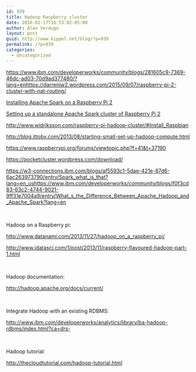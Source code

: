 ```yaml
---
id: 939
title: Hadoop Raspberry cluster
date: 2016-02-17T16:53:02-05:00
author: Alan Verdugo
layout: post
guid: http://www.kippel.net/blog/?p=939
permalink: /?p=939
categories:
  - Uncategorized
---
```

<a href="https://www.ibm.com/developerworks/community/blogs/281605c9-7369-46dc-ad03-70d9ad377480/?lang=enhttps://darrenjw2.wordpress.com/2015/09/07/raspberry-pi-2-cluster-with-nat-routing/" target="_blank">https://www.ibm.com/developerworks/community/blogs/281605c9-7369-46dc-ad03-70d9ad377480/?lang=enhttps://darrenjw2.wordpress.com/2015/09/07/raspberry-pi-2-cluster-with-nat-routing/</a>

[Installing Apache Spark on a Raspberry Pi&nbsp;2](https://darrenjw2.wordpress.com/2015/04/17/installing-apache-spark-on-a-raspberry-pi-2/)

[Setting up a standalone Apache Spark cluster of Raspberry Pi&nbsp;2](https://darrenjw2.wordpress.com/2015/04/18/setting-up-a-standalone-apache-spark-cluster-of-raspberry-pi-2/)

<a href="http://www.widriksson.com/raspberry-pi-hadoop-cluster/#Install_Raspbian" target="_blank">http://www.widriksson.com/raspberry-pi-hadoop-cluster/#Install_Raspbian</a>

<a href="http://blog.ittoby.com/2013/08/starting-small-set-up-hadoop-compute.html" target="_blank">http://blog.ittoby.com/2013/08/starting-small-set-up-hadoop-compute.html</a>

<a href="https://www.raspberrypi.org/forums/viewtopic.php?f=41&t=37190" target="_blank">https://www.raspberrypi.org/forums/viewtopic.php?f=41&t=37190</a>

https://pocketcluster.wordpress.com/download/

<a href="https://w3-connections.ibm.com/blogs/af5593c1-5dae-421e-87d6-6ac263973790/entry/Spark_what_is_that?lang=en_ushttps://www.ibm.com/developerworks/community/blogs/f0f3cd83-63c2-4744-9021-9ff31e7004a9/entry/What_s_the_Difference_Between_Apache_Hadoop_and_Apache_Spark?lang=en" target="_blank">https://w3-connections.ibm.com/blogs/af5593c1-5dae-421e-87d6-6ac263973790/entry/Spark_what_is_that?lang=en_ushttps://www.ibm.com/developerworks/community/blogs/f0f3cd83-63c2-4744-9021-9ff31e7004a9/entry/What_s_the_Difference_Between_Apache_Hadoop_and_Apache_Spark?lang=en</a>

&nbsp;

Hadoop on a Raspberry pi:

<a href="http://www.datanami.com/2013/11/27/hadoop_on_a_raspberry_pi/" target="_blank">http://www.datanami.com/2013/11/27/hadoop_on_a_raspberry_pi/</a>

<a href="http://www.idatasci.com/1/post/2013/11/raspberry-flavoured-hadoop-part-1.html" target="_blank">http://www.idatasci.com/1/post/2013/11/raspberry-flavoured-hadoop-part-1.html</a>

&nbsp;

Hadoop documentation:

<a href="http://hadoop.apache.org/docs/current/" target="_blank">http://hadoop.apache.org/docs/current/</a>

&nbsp;

Integrate Hadoop with an existing RDBMS:

<a href="http://www.ibm.com/developerworks/analytics/library/ba-hadoop-rdbms/index.html?ca=drs-" target="_blank">http://www.ibm.com/developerworks/analytics/library/ba-hadoop-rdbms/index.html?ca=drs-</a>

&nbsp;

Hadoop tutorial:

<a href="http://thecloudtutorial.com/hadoop-tutorial.html" target="_blank">http://thecloudtutorial.com/hadoop-tutorial.html</a>

&nbsp;